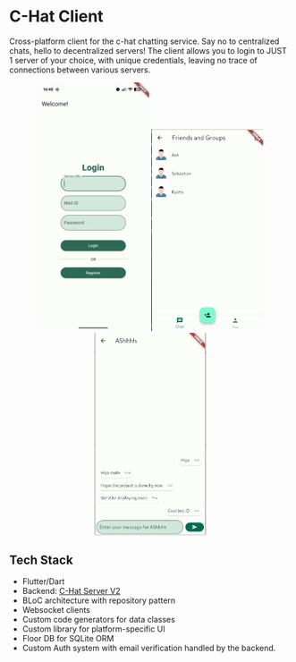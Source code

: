 # C-Hat Client

Cross-platform client for the c-hat chatting service. Say no to centralized chats, hello to decentralized servers! The client allows you to login to JUST 1 server of your choice, with unique credentials, leaving no trace of connections between various servers.

<p align="center">
<img src=".github/1.png" style="width: 200px;">
<img src=".github/2.png" style="width: 200px;">
<img src=".github/3.png" style="width: 200px;">
</p>

## Tech Stack
- Flutter/Dart
- Backend: [C-Hat Server V2](https://github.com/justincodinguk/c-hat-server-v2)
- BLoC architecture with repository pattern
- Websocket clients
- Custom code generators for data classes
- Custom library for platform-specific UI 
- Floor DB for SQLite ORM
- Custom Auth system with email verification handled by the backend.